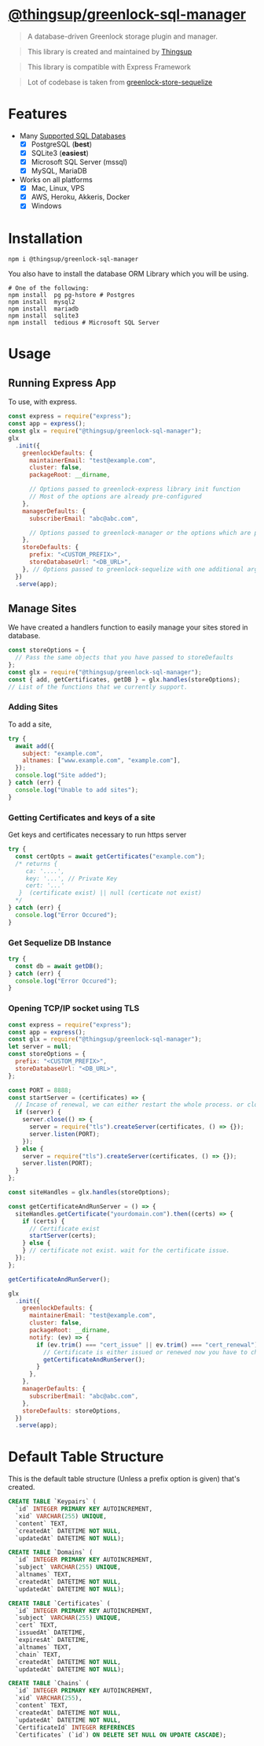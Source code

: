 # [@thingsup/greenlock-sql-manager](https://github.com/thingsup/greenlock-sql-manager)

> A database-driven Greenlock storage plugin and manager.

> This library is created and maintained by [Thingsup](https://thingsup.io)

> This library is compatible with Express Framework

> Lot of codebase is taken from [greenlock-store-sequelize](https://git.rootprojects.org/root/greenlock-store-sequelize.js/src/branch/master)

# Features

- Many [Supported SQL Databases](http://docs.sequelizejs.com/manual/getting-started.html)
  - [x] PostgreSQL (**best**)
  - [x] SQLite3 (**easiest**)
  - [x] Microsoft SQL Server (mssql)
  - [x] MySQL, MariaDB
- Works on all platforms
  - [x] Mac, Linux, VPS
  - [x] AWS, Heroku, Akkeris, Docker
  - [x] Windows

# Installation

```
npm i @thingsup/greenlock-sql-manager
```

You also have to install the database ORM Library which you will be using.

```
# One of the following:
npm install  pg pg-hstore # Postgres
npm install  mysql2
npm install  mariadb
npm install  sqlite3
npm install  tedious # Microsoft SQL Server
```

# Usage

## Running Express App

To use, with express.

```js
const express = require("express");
const app = express();
const glx = require("@thingsup/greenlock-sql-manager");
glx
  .init({
    greenlockDefaults: {
      maintainerEmail: "test@example.com",
      cluster: false,
      packageRoot: __dirname,

      // Options passed to greenlock-express library init function
      // Most of the options are already pre-configured
    },
    managerDefaults: {
      subscriberEmail: "abc@abc.com",

      // Options passed to greenlock-manager or the options which are passed in config.json of greenlock-express library
    },
    storeDefaults: {
      prefix: "<CUSTOM_PREFIX>",
      storeDatabaseUrl: "<DB_URL>",
    }, // Options passed to greenlock-sequelize with one additional argument prefix
  })
  .serve(app);
```

## Manage Sites

We have created a handlers function to easily manage your sites stored in database.

```js
const storeOptions = {
  // Pass the same objects that you have passed to storeDefaults
};
const glx = require("@thingsup/greenlock-sql-manager");
const { add, getCertificates, getDB } = glx.handles(storeOptions);
// List of the functions that we currently support.
```

### Adding Sites

To add a site,

```js
try {
  await add({
    subject: "example.com",
    altnames: ["www.example.com", "example.com"],
  });
  console.log("Site added");
} catch (err) {
  console.log("Unable to add sites");
}
```

### Getting Certificates and keys of a site

Get keys and certificates necessary to run https server

```js
try {
  const certOpts = await getCertificates("example.com");
  /* returns {
     ca: '....',
     key: '...', // Private Key
     cert: '...'
   }  (certificate exist) || null (certicate not exist)
  */
} catch (err) {
  console.log("Error Occured");
}
```

### Get Sequelize DB Instance

```js
try {
  const db = await getDB();
} catch (err) {
  console.log("Error Occured");
}
```

### Opening TCP/IP socket using TLS

```js
const express = require("express");
const app = express();
const glx = require("@thingsup/greenlock-sql-manager");
let server = null;
const storeOptions = {
  prefix: "<CUSTOM_PREFIX>",
  storeDatabaseUrl: "<DB_URL>",
};

const PORT = 8888;
const startServer = (certificates) => {
  // Incase of renewal, we can either restart the whole process. or close the existing server and then start it with new certificate.
  if (server) {
    server.close(() => {
      server = require("tls").createServer(certificates, () => {});
      server.listen(PORT);
    });
  } else {
    server = require("tls").createServer(certificates, () => {});
    server.listen(PORT);
  }
};

const siteHandles = glx.handles(storeOptions);

const getCertificateAndRunServer = () => {
  siteHandles.getCertificate("yourdomain.com").then((certs) => {
    if (certs) {
      // Certificate exist
      startServer(certs);
    } else {
    } // certificate not exist. wait for the certificate issue.
  });
};

getCertificateAndRunServer();

glx
  .init({
    greenlockDefaults: {
      maintainerEmail: "test@example.com",
      cluster: false,
      packageRoot: __dirname,
      notify: (ev) => {
        if (ev.trim() === "cert_issue" || ev.trim() === "cert_renewal") {
          // Certificate is either issued or renewed now you have to change your socket's certificate
          getCertificateAndRunServer();
        }
      },
    },
    managerDefaults: {
      subscriberEmail: "abc@abc.com",
    },
    storeDefaults: storeOptions,
  })
  .serve(app);
```

# Default Table Structure

This is the default table structure (Unless a prefix option is given) that's created.

```sql
CREATE TABLE `Keypairs` (
  `id` INTEGER PRIMARY KEY AUTOINCREMENT,
  `xid` VARCHAR(255) UNIQUE,
  `content` TEXT,
  `createdAt` DATETIME NOT NULL,
  `updatedAt` DATETIME NOT NULL);

CREATE TABLE `Domains` (
  `id` INTEGER PRIMARY KEY AUTOINCREMENT,
  `subject` VARCHAR(255) UNIQUE,
  `altnames` TEXT,
  `createdAt` DATETIME NOT NULL,
  `updatedAt` DATETIME NOT NULL);

CREATE TABLE `Certificates` (
  `id` INTEGER PRIMARY KEY AUTOINCREMENT,
  `subject` VARCHAR(255) UNIQUE,
  `cert` TEXT,
  `issuedAt` DATETIME,
  `expiresAt` DATETIME,
  `altnames` TEXT,
  `chain` TEXT,
  `createdAt` DATETIME NOT NULL,
  `updatedAt` DATETIME NOT NULL);

CREATE TABLE `Chains` (
  `id` INTEGER PRIMARY KEY AUTOINCREMENT,
  `xid` VARCHAR(255),
  `content` TEXT,
  `createdAt` DATETIME NOT NULL,
  `updatedAt` DATETIME NOT NULL,
  `CertificateId` INTEGER REFERENCES
  `Certificates` (`id`) ON DELETE SET NULL ON UPDATE CASCADE);
```
